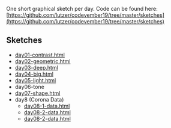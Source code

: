 One short graphical sketch per day. Code can be found here: [https://github.com/lutzer/codevember19/tree/master/sketches](https://github.com/lutzer/codevember19/tree/master/sketches)

## Sketches

* [day01-contrast.html](day01-contrast.html)
* [day02-geometric.html](day02-geometric.html)
* [day03-deep.html](day03-deep.html)
* [day04-big.html](day04-big.html)
* [day05-light.html](day05-light.html)
* day06-tone
* [day07-shape.html](day07-shape.html)
* day8 (Corona Data)
    * [day08-1-data.html](day08-1-data.html)
    * [day08-2-data.html](day08-2-data.html)
    * [day08-2-data.html](day08-2-data.html)

